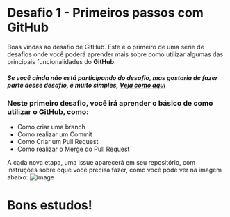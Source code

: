 # Desafio 1 - Primeiros passos com GitHub

Boas vindas ao desafio de GitHub. Este é o primeiro de uma série de desafios onde você poderá aprender mais sobre como utilizar algumas das principais funcionalidades do **GitHub**.

##### Se você ainda não está participando do desafio, mas gostaria de fazer parte desse desafio, é muito simples, [Veja como aqui](https://github.com/aprendagithub/Participe)


### Neste primeiro desafio, você irá aprender o básico de como utilizar o GitHub, como:

- Como criar uma branch
- Como realizar um Commit
- Como Criar um Pull Request
- Como realizar o Merge do Pull Request

A cada nova etapa, uma issue aparecerá em seu repositório, com instruções sobre oque você precisa fazer, como você pode ver na imagem abaixo:
![image](https://user-images.githubusercontent.com/5204009/186955366-7222e7b7-7519-4601-a04f-8bd0afaf5f14.png)


# Bons estudos!


